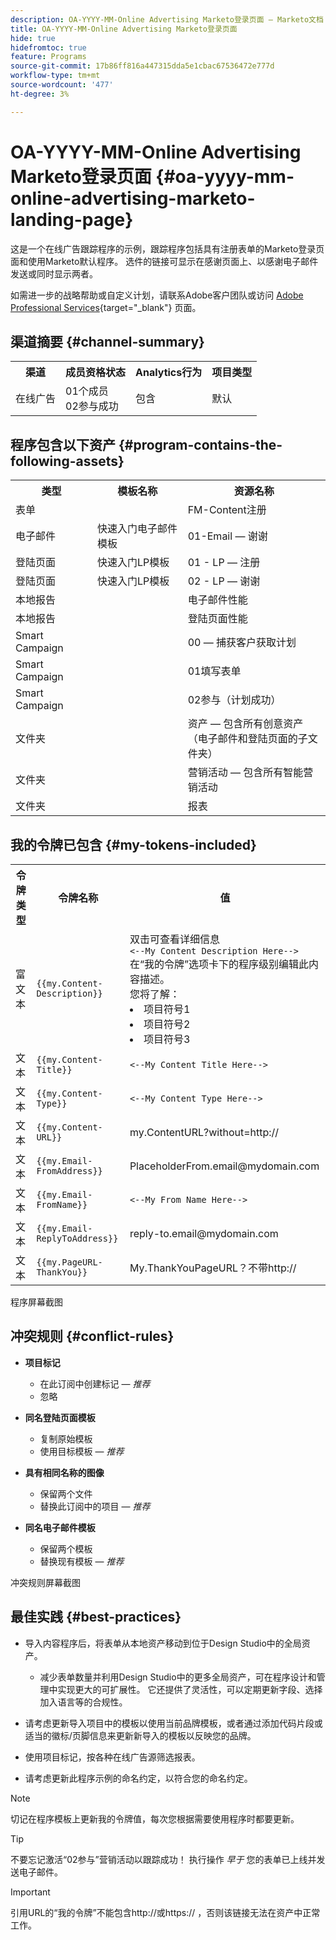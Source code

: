 ```yaml
---
description: OA-YYYY-MM-Online Advertising Marketo登录页面 — Marketo文档 — 产品文档
title: OA-YYYY-MM-Online Advertising Marketo登录页面
hide: true
hidefromtoc: true
feature: Programs
source-git-commit: 17b86ff816a447315dda5e1cbac67536472e777d
workflow-type: tm+mt
source-wordcount: '477'
ht-degree: 3%

---
```


# OA-YYYY-MM-Online Advertising Marketo登录页面 {#oa-yyyy-mm-online-advertising-marketo-landing-page}

这是一个在线广告跟踪程序的示例，跟踪程序包括具有注册表单的Marketo登录页面和使用Marketo默认程序。 选件的链接可显示在感谢页面上、以感谢电子邮件发送或同时显示两者。

如需进一步的战略帮助或自定义计划，请联系Adobe客户团队或访问 [Adobe Professional Services](https://business.adobe.com/customers/consulting-services/main.html){target="_blank"} 页面。

## 渠道摘要 {#channel-summary}

<table style="table-layout:auto"> 
 <tbody> 
  <tr> 
   <th>渠道</th> 
   <th>成员资格状态</th>
   <th>Analytics行为</th>
   <th>项目类型</th>
  </tr> 
  <tr> 
   <td>在线广告</td> 
   <td>01个成员 
<br/>02参与成功</td>
   <td>包含</td>
   <td>默认</td>
  </tr>
 </tbody> 
</table>

## 程序包含以下资产 {#program-contains-the-following-assets}

<table style="table-layout:auto"> 
 <tbody> 
  <tr> 
   <th>类型</th> 
   <th>模板名称</th>
   <th>资源名称</th>
  </tr> 
  <tr> 
   <td>表单</td> 
   <td> </td>
   <td>FM-Content注册</td>
  </tr>
  <tr> 
   <td>电子邮件</td> 
   <td>快速入门电子邮件模板</td>
   <td>01-Email — 谢谢</td>
  </tr>
  <tr> 
   <td>登陆页面</td> 
   <td>快速入门LP模板</td>
   <td>01 - LP — 注册</td>
  </tr>
   <tr> 
   <td>登陆页面</td> 
   <td>快速入门LP模板</td>
   <td>02 - LP — 谢谢</td>
  </tr>
   <tr> 
   <td>本地报告</td> 
   <td> </td>
   <td>电子邮件性能</td>
  </tr>
  <tr> 
   <td>本地报告</td> 
   <td> </td>
   <td>登陆页面性能</td>
  </tr>
  <tr> 
   <td>Smart Campaign</td> 
   <td> </td>
   <td>00 — 捕获客户获取计划</td>
  </tr>
  <tr> 
   <td>Smart Campaign</td> 
   <td> </td>
   <td>01填写表单</td>
  </tr>
  <tr> 
   <td>Smart Campaign</td> 
   <td> </td>
   <td>02参与（计划成功）</td>
  </tr>
  <tr> 
   <td>文件夹</td> 
   <td> </td>
   <td>资产 — 包含所有创意资产 
<br/>（电子邮件和登陆页面的子文件夹）  </td>
  </tr>
  <tr> 
   <td>文件夹</td> 
   <td> </td>
   <td>营销活动 — 包含所有智能营销活动</td>
  </tr>
  <tr> 
   <td>文件夹</td> 
   <td> </td>
   <td>报表</td>
  </tr>
 </tbody> 
</table>

## 我的令牌已包含 {#my-tokens-included}

<table style="table-layout:auto"> 
 <tbody> 
  <tr> 
   <th>令牌类型</th> 
   <th>令牌名称</th>
   <th>值</th>
  </tr> 
  <tr> 
   <td>富文本</td> 
   <td><code>{{my.Content-Description}}</code></td>
   <td>双击可查看详细信息  
<br/><code><--My Content Description Here--></code> 
<br/>在“我的令牌”选项卡下的程序级别编辑此内容描述。 
<br/>您将了解： 
<li>项目符号1</li>
<li>项目符号2</li>
<li>项目符号3</li></td>
  </tr>
  <tr> 
   <td>文本</td> 
   <td><code>{{my.Content-Title}}</code></td>
   <td><code><--My Content Title Here--></code></td>
  </tr>
  <tr> 
   <td>文本</td> 
   <td><code>{{my.Content-Type}}</code></td>
   <td><code><--My Content Type Here--></code></td>
  </tr>
  <tr> 
   <td>文本</td> 
   <td><code>{{my.Content-URL}}</code></td>
   <td>my.ContentURL?without=http://</td>
  </tr>
  <tr> 
   <td>文本</td> 
   <td><code>{{my.Email-FromAddress}}</code></td>
   <td>PlaceholderFrom.email@mydomain.com</td>
  </tr>
  <tr> 
   <td>文本</td> 
   <td><code>{{my.Email-FromName}}</code></td>
   <td><code><--My From Name Here--></code></td>
  </tr>
  <tr> 
   <td>文本</td> 
   <td><code>{{my.Email-ReplyToAddress}}</code></td>
   <td>reply-to.email@mydomain.com</td>
  </tr>
  <tr> 
   <td>文本</td> 
   <td><code>{{my.PageURL-ThankYou}}</code></td>
   <td>My.ThankYouPageURL？不带http://</td>
  </tr>
 </tbody> 
</table>

程序屏幕截图

## 冲突规则 {#conflict-rules}

* **项目标记**
   * 在此订阅中创建标记 —  _推荐_
   * 忽略

* **同名登陆页面模板**
   * 复制原始模板
   * 使用目标模板 —  _推荐_

* **具有相同名称的图像**
   * 保留两个文件
   * 替换此订阅中的项目 —  _推荐_

* **同名电子邮件模板**
   * 保留两个模板
   * 替换现有模板 —  _推荐_

冲突规则屏幕截图

## 最佳实践 {#best-practices}

* 导入内容程序后，将表单从本地资产移动到位于Design Studio中的全局资产。
   * 减少表单数量并利用Design Studio中的更多全局资产，可在程序设计和管理中实现更大的可扩展性。 它还提供了灵活性，可以定期更新字段、选择加入语言等的合规性。

* 请考虑更新导入项目中的模板以使用当前品牌模板，或者通过添加代码片段或适当的徽标/页脚信息来更新新导入的模板以反映您的品牌。

* 使用项目标记，按各种在线广告源筛选报表。

* 请考虑更新此程序示例的命名约定，以符合您的命名约定。

>[!NOTE]
>
>切记在程序模板上更新我的令牌值，每次您根据需要使用程序时都要更新。

>[!TIP]
>
>不要忘记激活“02参与”营销活动以跟踪成功！ 执行操作 _早于_ 您的表单已上线并发送电子邮件。

>[!IMPORTANT]
>
>引用URL的“我的令牌”不能包含http://或https:// ，否则该链接无法在资产中正常工作。
